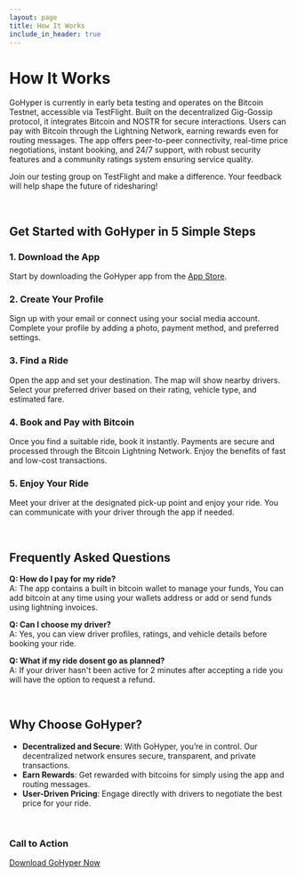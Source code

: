 ```yaml
---
layout: page
title: How It Works
include_in_header: true
---
```


# How It Works
GoHyper is currently in early beta testing and operates on the Bitcoin Testnet, accessible via TestFlight. Built on the decentralized Gig-Gossip protocol, it integrates Bitcoin and NOSTR for secure interactions. Users can pay with Bitcoin through the Lightning Network, earning rewards even for routing messages. The app offers peer-to-peer connectivity, real-time price negotiations, instant booking, and 24/7 support, with robust security features and a community ratings system ensuring service quality.

Join our testing group on TestFlight and make a difference. Your feedback will help shape the future of ridesharing!

<br>

## Get Started with GoHyper in 5 Simple Steps

### 1. Download the App

Start by downloading the GoHyper app from the [App Store](#).

### 2. Create Your Profile

Sign up with your email or connect using your social media account. Complete your profile by adding a photo, payment method, and preferred settings.

### 3. Find a Ride

Open the app and set your destination. The map will show nearby drivers. Select your preferred driver based on their rating, vehicle type, and estimated fare.

### 4. Book and Pay with Bitcoin

Once you find a suitable ride, book it instantly. Payments are secure and processed through the Bitcoin Lightning Network. Enjoy the benefits of fast and low-cost transactions.

### 5. Enjoy Your Ride

Meet your driver at the designated pick-up point and enjoy your ride. You can communicate with your driver through the app if needed.

<br>

## Frequently Asked Questions

**Q: How do I pay for my ride?**  
A: The app contains a built in bitcoin wallet to manage your funds, You can add bitcoin at any time using your wallets address or add or send funds using lightning invoices.

**Q: Can I choose my driver?**  
A: Yes, you can view driver profiles, ratings, and vehicle details before booking your ride.

**Q: What if my ride dosent go as planned?**  
A: If your driver hasn't been active for 2 minutes after accepting a ride you will have the option to request a refund.

<br>

## Why Choose GoHyper?

- **Decentralized and Secure**: With GoHyper, you’re in control. Our decentralized network ensures secure, transparent, and private transactions.
- **Earn Rewards**: Get rewarded with bitcoins for simply using the app and routing messages.
- **User-Driven Pricing**: Engage directly with drivers to negotiate the best price for your ride.

<br>

### Call to Action

[Download GoHyper Now](https://testflight.apple.com/join/u3Wv3Tg4)

